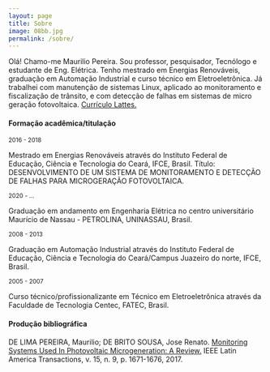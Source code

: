 ```yaml
---
layout: page
title: Sobre
image: 08bb.jpg
permalink: /sobre/
---
```


Olá! Chamo-me Maurilio Pereira. Sou professor, pesquisador, Tecnólogo e estudante de Eng. Elétrica. Tenho mestrado em Energias Renováveis, graduação em Automação Industrial e curso técnico em Eletroeletrônica. Já trabalhei com manutenção de sistemas Linux, aplicado ao monitoramento e fiscalização de trânsito, e com detecção de falhas em sistemas de micro geração fotovoltaica. [Currículo Lattes.](http://lattes.cnpq.br/4913714238139007)

#### Formação acadêmica/titulação
<small>2016 - 2018</small>

Mestrado em Energias Renováveis através do Instituto Federal de Educação, Ciência e Tecnologia do Ceará, IFCE, Brasil.
Título: DESENVOLVIMENTO DE UM SISTEMA DE MONITORAMENTO E DETECÇÃO DE FALHAS PARA MICROGERAÇÃO FOTOVOLTAICA.

<small>2020 - ...</small>

Graduação em andamento em Engenharia Elétrica no centro universitário Maurício de Nassau - PETROLINA, UNINASSAU, Brasil. 

<small>2008 - 2013</small>

Graduação em Automação Industrial através do Instituto Federal de Educação, Ciência e Tecnologia do Ceará/Campus Juazeiro do norte, IFCE, Brasil.

<small>2005 - 2007</small>

Curso técnico/profissionalizante em Técnico em Eletroeletrônica através da Faculdade de Tecnologia Centec, FATEC, Brasil.


#### Produção bibliográfica

DE LIMA PEREIRA, Maurilio; DE BRITO SOUSA, Jose Renato. [Monitoring Systems Used In Photovoltaic Microgeneration: A Review.](https://ieeexplore.ieee.org/abstract/document/8015051) IEEE Latin America Transactions, v. 15, n. 9, p. 1671-1676, 2017.


